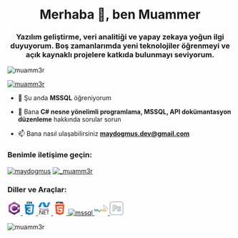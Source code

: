 <h1 align="center">Merhaba 👋, ben Muammer</h1>
<h3 align="center">Yazılım geliştirme, veri analitiği ve yapay zekaya yoğun ilgi duyuyorum. Boş zamanlarımda yeni teknolojiler öğrenmeyi ve açık kaynaklı projelere katkıda bulunmayı seviyorum.</h3>

<p align="left"> <img src="https://komarev.com/ghpvc/?username=muamm3r&label=Profile%20views&color=0e75b6&style=flat" alt="muamm3r" /> </p>

<p align="left"> <a href="https://github.com/ryo-ma/github-profile-trophy"><img src="https://github-profile-trophy.vercel.app/?username=muamm3r" alt="muamm3r" /></a> </p>

- 🌱 Şu anda **MSSQL** öğreniyorum

- 💬 Bana **C# nesne yönelimli programlama, MSSQL, API dokümantasyon düzenleme** hakkında sorular sorun

- 📫 Bana nasıl ulaşabilirsiniz **maydogmus.dev@gmail.com**

<h3 align="left">Benimle iletişime geçin:</h3>
<p align="left">
<a href="https://linkedin.com/in/maydogmus" target="blank"><img align="center" src="https://raw.githubusercontent.com/rahuldkjain/github-profile-readme-generator/master/src/images/icons/Social/linked-in-alt.svg" alt="maydogmus" height="30" width="40" /></a>
<a href="https://instagram.com/_muamm3r" target="blank"><img align="center" src="https://raw.githubusercontent.com/rahuldkjain/github-profile-readme-generator/master/src/images/icons/Social/instagram.svg" alt="_muamm3r" height="30" width="40" /></a>
</p>

<h3 align="left">Diller ve Araçlar:</h3>
<p align="left"> 
  <a href="https://www.w3schools.com/cs/" target="_blank" rel="noreferrer"> 
    <img src="https://raw.githubusercontent.com/devicons/devicon/master/icons/csharp/csharp-original.svg" alt="csharp" width="30" height="30"/> 
  </a> 
  <a href="https://www.w3schools.com/css/" target="_blank" rel="noreferrer"> 
    <img src="https://raw.githubusercontent.com/devicons/devicon/master/icons/css3/css3-original-wordmark.svg" alt="css3" width="30" height="30"/> 
  </a> 
  <a href="https://dotnet.microsoft.com/" target="_blank" rel="noreferrer"> 
    <img src="https://raw.githubusercontent.com/devicons/devicon/master/icons/dot-net/dot-net-original-wordmark.svg" alt="dotnet" width="30" height="30"/> 
  </a> 
  <a href="https://www.w3.org/html/" target="_blank" rel="noreferrer"> 
    <img src="https://raw.githubusercontent.com/devicons/devicon/master/icons/html5/html5-original-wordmark.svg" alt="html5" width="30" height="30"/> 
  </a> 
  <a href="https://www.microsoft.com/en-us/sql-server" target="_blank" rel="noreferrer"> 
    <img src="https://www.svgrepo.com/show/303229/microsoft-sql-server-logo.svg" alt="mssql" width="30" height="30"/> 
  </a> 
  <a href="https://www.mysql.com/" target="_blank" rel="noreferrer"> 
    <img src="https://raw.githubusercontent.com/devicons/devicon/master/icons/mysql/mysql-original-wordmark.svg" alt="mysql" width="30" height="30"/> 
  </a> 
  <a href="https://www.photoshop.com/en" target="_blank" rel="noreferrer"> 
    <img src="https://raw.githubusercontent.com/devicons/devicon/master/icons/photoshop/photoshop-line.svg" alt="photoshop" width="30" height="30"/> 
  </a> 
</p>

<p> <img align="center" src="https://github-readme-stats.vercel.app/api?username=muamm3r&show_icons=true&locale=tr" alt="muamm3r" /></p>
